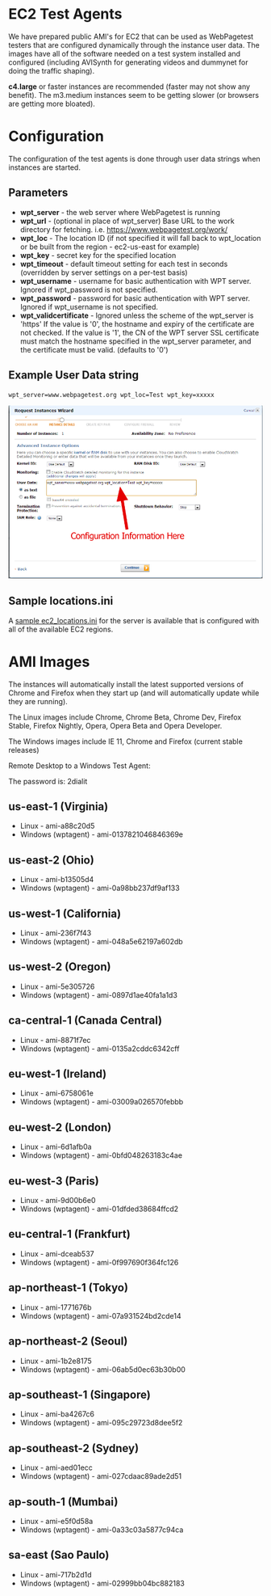 # EC2 Test Agents

We have prepared public AMI's for EC2 that can be used as WebPagetest testers that are configured dynamically through the instance user data. The images have all of the software needed on a test system installed and configured (including AVISynth for generating videos and dummynet for doing the traffic shaping).

**c4.large** or faster instances are recommended (faster may not show any benefit).  The m3.medium instances seem to be getting slower (or browsers are getting more bloated).

# Configuration

The configuration of the test agents is done through user data strings when instances are started.

## Parameters

* **wpt_server** - the web server where WebPagetest is running
* **wpt_url** - (optional in place of wpt_server) Base URL to the work directory for fetching.  i.e. https://www.webpagetest.org/work/
* **wpt_loc** - The location ID (if not specified it will fall back to wpt_location or be built from the region - ec2-us-east for example)
* **wpt_key** - secret key for the specified location
* **wpt_timeout** - default timeout setting for each test in seconds (overridden by server settings on a per-test basis)
* **wpt_username** - username for basic authentication with WPT server. Ignored if wpt_password is not specified.
* **wpt_password** - password for basic authentication with WPT server. Ignored if wpt_username is not specified.
* **wpt_validcertificate** - Ignored unless the scheme of the wpt_server is 'https' If the value is '0', the hostname and expiry of the certificate are not checked. If the value is '1', the CN of the WPT server SSL certificate must match the hostname specified in the wpt_server parameter, and the certificate must be valid. (defaults to '0')

## Example User Data string
```
wpt_server=www.webpagetest.org wpt_loc=Test wpt_key=xxxxx
```

![EC2 user data](images/ec2config.png)

## Sample locations.ini

A [sample ec2_locations.ini](https://github.com/WPO-Foundation/webpagetest/blob/master/www/settings/ec2_locations.ini) for the server is available that is configured with all of the available EC2 regions.

# AMI Images

The instances will automatically install the latest supported versions of Chrome and Firefox when they start up (and will automatically update while they are running).

The Linux images include Chrome, Chrome Beta, Chrome Dev, Firefox Stable, Firefox Nightly, Opera, Opera Beta and Opera Developer.

The Windows images include IE 11, Chrome and Firefox (current stable releases)

Remote Desktop to a Windows Test Agent:

The password is: 2dialit

## us-east-1 (Virginia)

* Linux - ami-a88c20d5
* Windows (wptagent) - ami-0137821046846369e

## us-east-2 (Ohio)

* Linux - ami-b13505d4
* Windows (wptagent) - ami-0a98bb237df9af133

## us-west-1 (California)

* Linux - ami-236f7f43
* Windows (wptagent) - ami-048a5e62197a602db

## us-west-2 (Oregon)

* Linux - ami-5e305726
* Windows (wptagent) - ami-0897d1ae40fa1a1d3

## ca-central-1 (Canada Central)

* Linux - ami-8871f7ec
* Windows (wptagent) - ami-0135a2cddc6342cff

## eu-west-1 (Ireland)

* Linux - ami-6758061e
* Windows (wptagent) - ami-03009a026570febbb

## eu-west-2 (London)

* Linux - ami-6d1afb0a
* Windows (wptagent) - ami-0bfd048263183c4ae

## eu-west-3 (Paris)

* Linux - ami-9d00b6e0
* Windows (wptagent) - ami-01dfded38684ffcd2

## eu-central-1 (Frankfurt)

* Linux - ami-dceab537
* Windows (wptagent) - ami-0f997690f364fc126

## ap-northeast-1 (Tokyo)

* Linux - ami-1771676b
* Windows (wptagent) - ami-07a931524bd2cde14

## ap-northeast-2 (Seoul)

* Linux - ami-1b2e8175
* Windows (wptagent) - ami-06ab5d0ec63b30b00

## ap-southeast-1 (Singapore)

* Linux - ami-ba4267c6
* Windows (wptagent) - ami-095c29723d8dee5f2

## ap-southeast-2 (Sydney)

* Linux - ami-aed01ecc
* Windows (wptagent) - ami-027cdaac89ade2d51

## ap-south-1 (Mumbai)

* Linux - ami-e5f0d58a
* Windows (wptagent) - ami-0a33c03a5877c94ca

## sa-east (Sao Paulo)

* Linux - ami-717b2d1d
* Windows (wptagent) - ami-02999bb04bc882183
